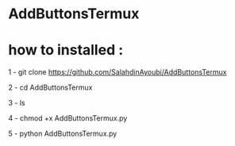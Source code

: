 # AddButtonsTermux

# how to installed :

1 - git clone https://github.com/SalahdinAyoubi/AddButtonsTermux

2 - cd AddButtonsTermux 

3 - ls 

4 - chmod +x AddButtonsTermux.py

5 - python AddButtonsTermux.py

